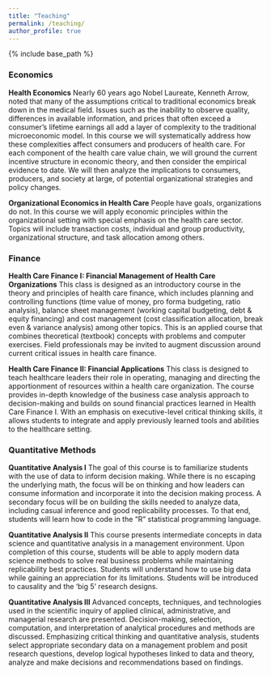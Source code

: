 ```yaml
---
title: "Teaching"
permalink: /teaching/
author_profile: true
---
```


{% include base_path %}


<H3>Economics</H3>
<b>Health Economics</b>   Nearly 60 years ago Nobel Laureate, Kenneth Arrow, noted that many of the assumptions critical to traditional economics break down in the medical field. Issues such as the inability to observe quality, differences in available information, and prices that often exceed a consumer’s lifetime earnings all add a layer of complexity to the traditional microeconomic model. In this course we will systematically address how these complexities affect consumers and producers of health care. For each component of the health care value chain, we will ground the current incentive structure in economic theory, and then consider the empirical evidence to date. We will then analyze the implications to consumers, producers, and society at large, of potential organizational strategies and policy changes.


<b>Organizational Economics in Health Care</b>   People have goals, organizations do not. In this course we will apply economic principles within the organizational setting with special emphasis on the health care sector. Topics will include transaction costs, individual and group productivity, organizational structure, and task allocation among others.


<H3>Finance</H3>   


<b>Health Care Finance I: Financial Management of Health Care Organizations</b> This class is designed as an introductory course in the theory and principles of health care finance, which includes planning and controlling functions (time value of money, pro forma budgeting, ratio analysis), balance sheet management (working capital budgeting, debt & equity financing) and cost management (cost classification allocation, break even & variance analysis) among other topics. This is an applied course that combines theoretical (textbook) concepts with problems and computer exercises. Field professionals may be invited to augment discussion around current critical issues in health care finance.


<b>Health Care Finance II: Financial Applications</b>  This class is designed to teach healthcare leaders their role in operating, managing and directing the apportionment of resources within a health care organization. The course provides in-depth knowledge of the business case analysis approach to decision-making and builds on sound financial practices learned in Health Care Finance I. With an emphasis on executive-level critical thinking skills, it allows students to integrate and apply previously learned tools and abilities to the healthcare setting. 

<H3>Quantitative Methods</H3>


<b>Quantitative Analysis I</b>  The goal of this course is to familiarize students with the use of data to inform decision making. While there is no escaping the underlying math, the focus will be on thinking and how leaders can consume information and incorporate it into the decision making process.  A secondary focus will be on building the skills needed to analyze data, including casual inference and good replicability processes. To that end, students will learn how to code in the “R” statistical programming language.

<b>Quantitative Analysis II</b>  This course presents intermediate concepts in data science and quantitative analysis in a management environment. Upon completion of this course, students will be able to apply modern data science methods to solve real business problems while maintaining replicability best practices. Students will understand how to use big data while gaining an appreciation for its limitations. Students will be introduced to causality and the ‘big 5’ research designs.

<b>Quantitative Analysis III</b>  Advanced concepts, techniques, and technologies used in the scientific inquiry of applied clinical, administrative, and managerial research are presented. Decision-making, selection, computation, and interpretation of analytical procedures and methods are discussed. Emphasizing critical thinking and quantitative analysis, students select appropriate secondary data on a management problem and posit research questions, develop logical hypotheses linked to data and theory, analyze and make decisions and recommendations based on findings.

